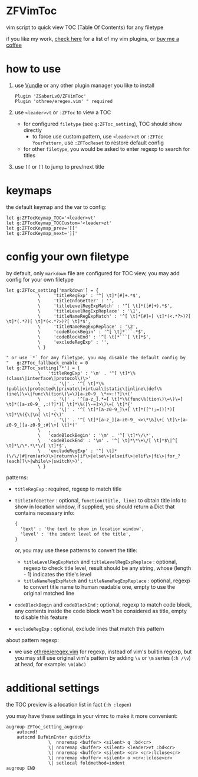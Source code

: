 # ZFVimToc

vim script to quick view TOC (Table Of Contents) for any filetype

if you like my work, [check here](https://github.com/ZSaberLv0?utf8=%E2%9C%93&tab=repositories&q=ZFVim) for a list of my vim plugins,
or [buy me a coffee](https://github.com/ZSaberLv0/ZSaberLv0)


# how to use

1. use [Vundle](https://github.com/VundleVim/Vundle.vim) or any other plugin manager you like to install

    ```
    Plugin 'ZSaberLv0/ZFVimToc'
    Plugin 'othree/eregex.vim' " required
    ```

1. use `<leader>vt` or `:ZFToc` to view a TOC

    * for configured `filetype` (see `g:ZFToc_setting`), TOC should show directly
        * to force use custom pattern, use `<leader>zt` or `:ZFToc YourPattern`,
            use `:ZFTocReset` to restore default config
    * for other `filetype`, you would be asked to enter regexp to search for titles

1. use `[[` or `]]` to jump to prev/next title


# keymaps

the default keymap and the var to config:

```
let g:ZFTocKeymap_TOC='<leader>vt'
let g:ZFTocKeymap_TOCCustom='<leader>zt'
let g:ZFTocKeymap_prev='[['
let g:ZFTocKeymap_next=']]'
```


# config your own filetype

by default, only `markdown` file are configured for TOC view,
you may add config for your own filetype

```
let g:ZFToc_setting['markdown'] = {
            \     'titleRegExp' : '^[ \t]*[#]+.*$',
            \     'titleInfoGetter' : '',
            \     'titleLevelRegExpMatch' : '^[ \t]*([#]+).*$',
            \     'titleLevelRegExpReplace' : '\1',
            \     'titleNameRegExpMatch' : '^[ \t]*[#]+[ \t]*(<.*?>)?[ \t]*(.*?)[ \t]*(<.*?>)?[ \t]*$',
            \     'titleNameRegExpReplace' : '\2',
            \     'codeBlockBegin' : '^[ \t]*```.*$',
            \     'codeBlockEnd' : '^[ \t]*```[ \t]*$',
            \     'excludeRegExp' : '',
            \ }

" or use `*` for any filetype, you may disable the default config by
"   g:ZFToc_fallback_enable = 0
let g:ZFToc_setting['*'] = {
            \   'titleRegExp' : '\m' . '^[ \t]*\%(class\|interface\|protocol\)\>'
            \     . '\|' . '^[ \t]*\%(public\|protected\|private\|virtual\|static\|inline\|def\%(ine\)\=\|func\%(tion\)\=\)[a-z0-9_ \*<>:!?]\+('
            \     . '\|' . '^[a-z_].*=[ \t]*\%(func\%(tion\)\=\)\=[ \t]*([a-z0-9_ ,:!?]*)[ \t]*\%([\-=]>\)\=[ \t]*{'
            \     . '\|' . '^[ \t]*[a-z0-9_]\+[ \t]*([^!;=()]*)[ \t]*\%({\|\n[ \t]*{\)'
            \     . '\|' . '^[ \t]*[a-z_][a-z0-9_ <>\*\&]\+[ \t]\+[a-z0-9_][a-z0-9_:#]\+[ \t]*('
            \   ,
            \   'codeBlockBegin' : '\m' . '^[ \t]*\/\*',
            \   'codeBlockEnd' : '\m' . '^[ \t]*\*\+\/[ \t]*$\|^[ \t]*\/\*.*\*\/[ \t]*$',
            \   'excludeRegExp' : '^[ \t]*(\/\/|#|rem(ark)\>|return\>|if\>|else\>|elseif\>|elif\>|fi\>|for_?(each)?\>|while\>|switch\>)',
            \ }
```

patterns:

* `titleRegExp` : required, regexp to match title
* `titleInfoGetter` : optional, `function(title, line)` to obtain title info to show in location window,
    if supplied, you should return a Dict that contains necessary info:

    ```
    {
      'text' : 'the text to show in location window',
      'level' : 'the indent level of the title',
    }
    ```

    or, you may use these patterns to convert the title:

    * `titleLevelRegExpMatch` and `titleLevelRegExpReplace` : optional, regexp to check title level,
        result should be any string, whose (length - 1) indicates the title's level
    * `titleNameRegExpMatch` and `titleNameRegExpReplace` : optional,
        regexp to convert title name to human readable one,
        empty to use the original matched line

* `codeBlockBegin` and `codeBlockEnd` : optional,
    regexp to match code block,
    any contents inside the code block won't be considered as title,
    empty to disable this feature
* `excludeRegExp` : optional, exclude lines that match this pattern

about pattern regexp:

* we use [othree/eregex.vim](https://github.com/othree/eregex.vim) for regexp,
    instead of vim's builtin regexp,
    but you may still use original vim's pattern by adding `\v` or `\m` series (`:h /\v`) at head,
    for example: `\m(abc)`


# additional settings

the TOC preview is a location list in fact (`:h :lopen`)

you may have these settings in your vimrc to make it more convenient:

```
augroup ZFToc_setting_augroup
    autocmd!
    autocmd BufWinEnter quickfix
                \  nnoremap <buffer> <silent> q :bd<cr>
                \| nnoremap <buffer> <silent> <leader>vt :bd<cr>
                \| nnoremap <buffer> <silent> <cr> <cr>:lclose<cr>
                \| nnoremap <buffer> <silent> o <cr>:lclose<cr>
                \| setlocal foldmethod=indent
augroup END
```

